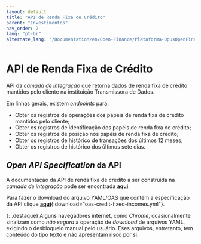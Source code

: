 ```yaml
---
layout: default
title: "API de Renda Fixa de Crédito"
parent: "Investimentos"
nav_order: 2
lang: "pt-br"
alternate_lang: "/Documentation/en/Open-Finance/Plataforma-OpusOpenFinance/Integração/dados-investimentos/dados-renda-fixa-credito/"
---
```


# API de Renda Fixa de Crédito

API da *camada de integração* que retorna dados de renda fixa de crédito mantidos pelo cliente na instituição Transmissora de Dados.

Em linhas gerais, existem *endpoints* para:

- Obter os registros de operações dos papéis de renda fixa de crédito mantidos pelo cliente;
- Obter os registros de identificação dos papéis de renda fixa de crédito;
- Obter os registros de posição nos papéis de renda fixa de crédito;
- Obter os registros de histórico de transações dos últimos 12 meses;
- Obter os registros de histórico dos últimos sete dias.

## *Open API Specification* da API

A documentação da API de renda fixa de crédito a ser construída na *camada de integração* pode ser encontrada [**aqui**][API-Renda-Fixa-Credito].

Para fazer o download do arquivo YAML/OAS que contém a especificação da API clique [**aqui**](../../apis/dados-investimento/oas-credit-fixed-incomes.yml){:download="oas-credit-fixed-incomes.yml"}.

{: .destaque}
Alguns navegadores internet, como *Chrome*, ocasionalmente sinalizam como *não segura* a operação de *download* de arquivos YAML, exigindo o desbloqueio manual pelo usuário. Eses arquivos, entretanto, tem conteúdo do tipo texto e não apresentam risco por si.

[API-Renda-Fixa-Credito]: ../../../../../swagger-ui/index.html?api=data-credit-fixed-incomes
